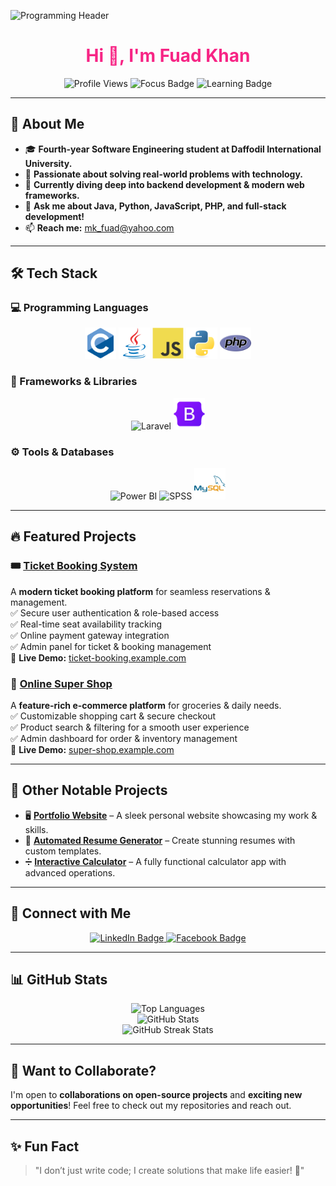![Programming Header](https://imgur.com/wAwya3k)

<h1 align="center" style="color: #f72585;">Hi 👋, I'm Fuad Khan</h1>

<p align="center"> 
  <img src="https://komarev.com/ghpvc/?username=fuad-khan&label=Profile%20Views&color=0e75b6&style=flat-square" alt="Profile Views" /> 
  <img src="https://img.shields.io/badge/Focus-Software%20Development-%23f72585?style=flat-square" alt="Focus Badge" />
  <img src="https://img.shields.io/badge/Learning-Web%20Trends%20%26%20Backend-%2385c1e9?style=flat-square" alt="Learning Badge" />
</p>

---

## 🌟 About Me  
- 🎓 **Fourth-year Software Engineering student at Daffodil International University.**  
- 🔭 **Passionate about solving real-world problems with technology.**  
- 🌱 **Currently diving deep into backend development & modern web frameworks.**  
- 💬 **Ask me about Java, Python, JavaScript, PHP, and full-stack development!**  
- 📫 **Reach me:** [mk_fuad@yahoo.com](mailto:mk_fuad@yahoo.com)  

---

## 🛠️ Tech Stack  

### 💻 Programming Languages  
<p align="center">
  <img src="https://raw.githubusercontent.com/devicons/devicon/master/icons/c/c-original.svg" alt="C" width="50" height="50"/>
  <img src="https://raw.githubusercontent.com/devicons/devicon/master/icons/java/java-original.svg" alt="Java" width="50" height="50"/>
  <img src="https://raw.githubusercontent.com/devicons/devicon/master/icons/javascript/javascript-original.svg" alt="JavaScript" width="50" height="50"/>
  <img src="https://raw.githubusercontent.com/devicons/devicon/master/icons/python/python-original.svg" alt="Python" width="50" height="50"/>
  <img src="https://raw.githubusercontent.com/devicons/devicon/master/icons/php/php-original.svg" alt="PHP" width="50" height="50"/>
</p>

### 🚀 Frameworks & Libraries  
<p align="center">
  <img src="https://cdn.worldvectorlogo.com/logos/laravel-2.svg" alt="Laravel" width="50" height="50"/> 
  <img src="https://raw.githubusercontent.com/devicons/devicon/master/icons/bootstrap/bootstrap-original.svg" alt="Bootstrap" width="50" height="50"/> 
</p>

### ⚙️ Tools & Databases  
<p align="center">
  <img src="https://www.vectorlogo.zone/logos/microsoft_powerbi/microsoft_powerbi-icon.svg" alt="Power BI" width="50" height="50"/> 
  <img src="https://upload.wikimedia.org/wikipedia/commons/e/ea/SPSS_logo.svg" alt="SPSS" width="50" height="50"/> 
  <img src="https://raw.githubusercontent.com/devicons/devicon/master/icons/mysql/mysql-original-wordmark.svg" alt="MySQL" width="50" height="50"/>
</p>

---

## 🔥 Featured Projects  

### 🎟 [Ticket Booking System](https://github.com/Fuad-Khan/Ticket-Booking-System)  
A **modern ticket booking platform** for seamless reservations & management.  
✅ Secure user authentication & role-based access  
✅ Real-time seat availability tracking  
✅ Online payment gateway integration  
✅ Admin panel for ticket & booking management  
🚀 **Live Demo:** [ticket-booking.example.com](#)

### 🛒 [Online Super Shop](https://github.com/Fuad-Khan/Online-Super-Shop-Website)  
A **feature-rich e-commerce platform** for groceries & daily needs.  
✅ Customizable shopping cart & secure checkout  
✅ Product search & filtering for a smooth user experience  
✅ Admin dashboard for order & inventory management  
🚀 **Live Demo:** [super-shop.example.com](#)

---

## 📁 Other Notable Projects  
- 🖥️ **[Portfolio Website](https://github.com/Fuad-Khan/My-Portfolio)** – A sleek personal website showcasing my work & skills.  
- 📄 **[Automated Resume Generator](https://github.com/Fuad-Khan/Automated-Resume-Generator-with-Custom-Templates)** – Create stunning resumes with custom templates.  
- ➗ **[Interactive Calculator](https://github.com/Fuad-Khan/Canculator)** – A fully functional calculator app with advanced operations.  

---

## 🔗 Connect with Me  
<p align="center">
  <a href="https://linkedin.com/in/fuad-khan-a2a821257" target="blank">
    <img src="https://img.shields.io/badge/LinkedIn-Connect-blue?style=for-the-badge&logo=linkedin" alt="LinkedIn Badge" />
  </a>
  <a href="https://fb.com/mk.fuad.184" target="blank">
    <img src="https://img.shields.io/badge/Facebook-Profile-%230e76a8?style=for-the-badge&logo=facebook" alt="Facebook Badge" />
  </a>
</p>

---

## 📊 GitHub Stats  
<p align="center">
  <img src="https://github-readme-stats.vercel.app/api/top-langs/?username=fuad-khan&layout=compact&theme=radical" alt="Top Languages" />
  <br>
  <img src="https://github-readme-stats.vercel.app/api?username=fuad-khan&show_icons=true&theme=radical" alt="GitHub Stats" />
  <br>
  <img src="https://github-readme-streak-stats.herokuapp.com/?user=fuad-khan&theme=radical" alt="GitHub Streak Stats" />
</p>

---

## 🔭 Want to Collaborate?  
I'm open to **collaborations on open-source projects** and **exciting new opportunities**! Feel free to check out my repositories and reach out.  

---

## ✨ Fun Fact  
> "I don’t just write code; I create solutions that make life easier! 🚀"
